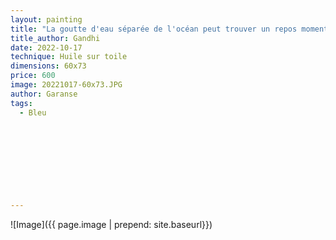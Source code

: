 ```yaml
---
layout: painting
title: "La goutte d'eau séparée de l'océan peut trouver un repos momentané, mais celle qui est dans l'océan ne connaît pas de repos."                    
title_author: Gandhi                                      
date: 2022-10-17
technique: Huile sur toile 
dimensions: 60x73
price: 600
image: 20221017-60x73.JPG
author: Garanse
tags:
  - Bleu
  
  
  
  
  
  
  
  
  
---
```

![Image]({{ page.image | prepend: site.baseurl}})


